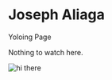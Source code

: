# Joseph Aliaga

Yoloing Page

Nothing to watch here.

![hi there](https://media.giphy.com/media/vFKqnCdLPNOKc/giphy.gif)

